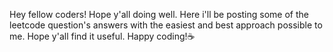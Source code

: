 Hey fellow coders! Hope y'all doing well. Here i'll be posting some of the leetcode question's answers with the easiest and best approach possible to me. Hope y'all find it useful. Happy coding!☕

 
